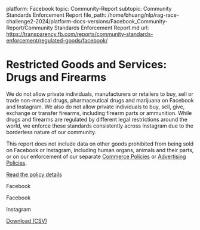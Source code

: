 platform: Facebook
topic: Community-Report
subtopic: Community Standards Enforcement Report
file_path: /home/bhuang/nlp/rag-race-challenge2-2024/platform-docs-versions/Facebook_Community-Report/Community Standards Enforcement Report.md
url: https://transparency.fb.com/reports/community-standards-enforcement/regulated-goods/facebook/


# Restricted Goods and Services: Drugs and Firearms

We do not allow private individuals, manufacturers or retailers to buy, sell or trade non-medical drugs, pharmaceutical drugs and marijuana on Facebook and Instagram. We also do not allow private individuals to buy, sell, give, exchange or transfer firearms, including firearm parts or ammunition. While drugs and firearms are regulated by different legal restrictions around the world, we enforce these standards consistently across Instagram due to the borderless nature of our community.

This report does not include data on other goods prohibited from being sold on Facebook or Instagram, including human organs, animals and their parts, or on our enforcement of our separate [Commerce Policies](https://www.facebook.com/policies_center/commerce) or [Advertising Policies](https://business.facebook.com/policies/ads).

[Read the policy details](https://transparency.fb.com/policies/community-standards/regulated-goods/)

Facebook

Facebook

Instagram

[Download (CSV)](https://transparency.fb.com/sr/community-standards/)